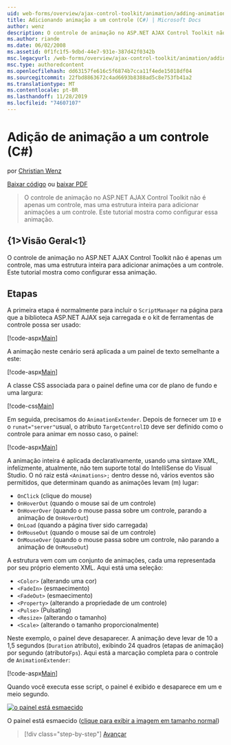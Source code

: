 ```yaml
---
uid: web-forms/overview/ajax-control-toolkit/animation/adding-animation-to-a-control-cs
title: Adicionando animação a um controle (C#) | Microsoft Docs
author: wenz
description: O controle de animação no ASP.NET AJAX Control Toolkit não é apenas um controle, mas uma estrutura inteira para adicionar animações a um controle. Este tutorial mostra como...
ms.author: riande
ms.date: 06/02/2008
ms.assetid: 0f1fc1f5-9dbd-44e7-931e-387d42f0342b
msc.legacyurl: /web-forms/overview/ajax-control-toolkit/animation/adding-animation-to-a-control-cs
msc.type: authoredcontent
ms.openlocfilehash: dd63157fe616c5f6874b7cca11f4ede15018df04
ms.sourcegitcommit: 22fbd8863672c4ad6693b8388ad5c8e753fb41a2
ms.translationtype: MT
ms.contentlocale: pt-BR
ms.lasthandoff: 11/28/2019
ms.locfileid: "74607107"
---
```

# <a name="adding-animation-to-a-control-c"></a>Adição de animação a um controle (C#)

por [Christian Wenz](https://github.com/wenz)

[Baixar código](https://download.microsoft.com/download/f/9/a/f9a26acd-8df4-4484-8a18-199e4598f411/Animation1.cs.zip) ou [baixar PDF](https://download.microsoft.com/download/6/7/1/6718d452-ff89-4d3f-a90e-c74ec2d636a3/animation1CS.pdf)

> O controle de animação no ASP.NET AJAX Control Toolkit não é apenas um controle, mas uma estrutura inteira para adicionar animações a um controle. Este tutorial mostra como configurar essa animação.

## <a name="overview"></a>{1&gt;Visão Geral&lt;1}

O controle de animação no ASP.NET AJAX Control Toolkit não é apenas um controle, mas uma estrutura inteira para adicionar animações a um controle. Este tutorial mostra como configurar essa animação.

## <a name="steps"></a>Etapas

A primeira etapa é normalmente para incluir o `ScriptManager` na página para que a biblioteca ASP.NET AJAX seja carregada e o kit de ferramentas de controle possa ser usado:

[!code-aspx[Main](adding-animation-to-a-control-cs/samples/sample1.aspx)]

A animação neste cenário será aplicada a um painel de texto semelhante a este:

[!code-aspx[Main](adding-animation-to-a-control-cs/samples/sample2.aspx)]

A classe CSS associada para o painel define uma cor de plano de fundo e uma largura:

[!code-css[Main](adding-animation-to-a-control-cs/samples/sample3.css)]

Em seguida, precisamos do `AnimationExtender`. Depois de fornecer um `ID` e o `runat="server"`usual, o atributo `TargetControlID` deve ser definido como o controle para animar em nosso caso, o painel:

[!code-aspx[Main](adding-animation-to-a-control-cs/samples/sample4.aspx)]

A animação inteira é aplicada declarativamente, usando uma sintaxe XML, infelizmente, atualmente, não tem suporte total do IntelliSense do Visual Studio. O nó raiz está `<Animations>;` dentro desse nó, vários eventos são permitidos, que determinam quando as animações levam (m) lugar:

- `OnClick` (clique do mouse)
- `OnHoverOut` (quando o mouse sai de um controle)
- `OnHoverOver` (quando o mouse passa sobre um controle, parando a animação de `OnHoverOut`)
- `OnLoad` (quando a página tiver sido carregada)
- `OnMouseOut` (quando o mouse sai de um controle)
- `OnMouseOver` (quando o mouse passa sobre um controle, não parando a animação de `OnMouseOut`)

A estrutura vem com um conjunto de animações, cada uma representada por seu próprio elemento XML. Aqui está uma seleção:

- `<Color>` (alterando uma cor)
- `<FadeIn>` (esmaecimento)
- `<FadeOut>` (esmaecimento)
- `<Property>` (alterando a propriedade de um controle)
- `<Pulse>` (Pulsating)
- `<Resize>` (alterando o tamanho)
- `<Scale>` (alterando o tamanho proporcionalmente)

Neste exemplo, o painel deve desaparecer. A animação deve levar de 10 a 1,5 segundos (`Duration` atributo), exibindo 24 quadros (etapas de animação) por segundo (atributo`Fps`). Aqui está a marcação completa para o controle de `AnimationExtender`:

[!code-aspx[Main](adding-animation-to-a-control-cs/samples/sample5.aspx)]

Quando você executa esse script, o painel é exibido e desaparece em um e meio segundo.

[![o painel está esmaecido](adding-animation-to-a-control-cs/_static/image2.png)](adding-animation-to-a-control-cs/_static/image1.png)

O painel está esmaecido ([clique para exibir a imagem em tamanho normal](adding-animation-to-a-control-cs/_static/image3.png))

> [!div class="step-by-step"]
> [Avançar](executing-several-animations-at-the-same-time-cs.md)
